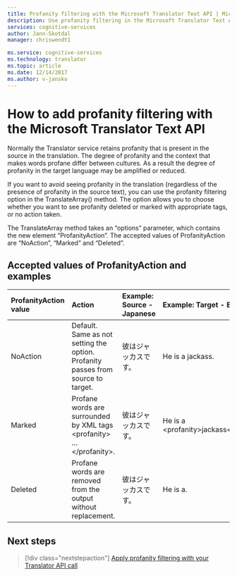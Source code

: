 ```yaml
---
title: Profanity filtering with the Microsoft Translator Text API | Microsoft Docs
description: Use profanity filtering in the Microsoft Translator Text API.
services: cognitive-services
author: Jann-Skotdal
manager: chriswendt1

ms.service: cognitive-services
ms.technology: translator
ms.topic: article
ms.date: 12/14/2017
ms.author: v-jansko
---
```


# How to add profanity filtering with the Microsoft Translator Text API

Normally the Translator service retains profanity that is present in the source in the translation. The degree of profanity and the context that makes words profane differ between cultures. As a result the degree of profanity in the target language may be amplified or reduced.

If you want to avoid seeing profanity in the translation (regardless of the presence of profanity in the source text), you can use the profanity filtering option in the TranslateArray() method. The option allows you to choose whether you want to see profanity deleted or marked with appropriate tags, or no action taken.

The TranslateArray method takes an “options” parameter, which contains the new element “ProfanityAction”. The accepted values of ProfanityAction are “NoAction”, “Marked” and “Deleted”.

## Accepted values of ProfanityAction and examples

|ProfanityAction value | Action | Example: Source - Japanese | Example: Target - English|
| :---|:---|:---|:---|
| NoAction | Default. Same as not setting the option. Profanity passes from source to target. | 彼はジャッカスです。 | He is a jackass. |
| Marked | Profane words are surrounded by XML tags \<profanity> … \</profanity>. | 彼はジャッカスです。 | He is a \<profanity>jackass\</profanity>. |
| Deleted | Profane words are removed from the output without replacement. | 彼はジャッカスです。 | He is a. |

## Next steps
> [!div class="nextstepaction"]
> [Apply profanity filtering with your Translator API call](https://docs.microsofttranslator.com/text-translate.html)

